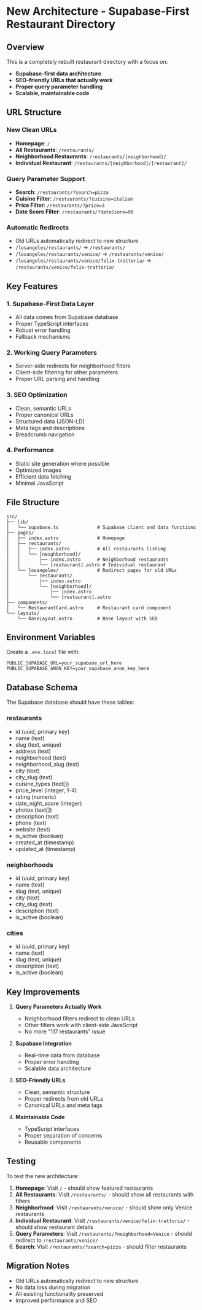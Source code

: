 # New Architecture - Supabase-First Restaurant Directory

## Overview

This is a completely rebuilt restaurant directory with a focus on:
- **Supabase-first data architecture**
- **SEO-friendly URLs that actually work**
- **Proper query parameter handling**
- **Scalable, maintainable code**

## URL Structure

### New Clean URLs
- **Homepage**: `/`
- **All Restaurants**: `/restaurants/`
- **Neighborhood Restaurants**: `/restaurants/[neighborhood]/`
- **Individual Restaurant**: `/restaurants/[neighborhood]/[restaurant]/`

### Query Parameter Support
- **Search**: `/restaurants/?search=pizza`
- **Cuisine Filter**: `/restaurants/?cuisine=italian`
- **Price Filter**: `/restaurants/?price=3`
- **Date Score Filter**: `/restaurants/?dateScore=90`

### Automatic Redirects
- Old URLs automatically redirect to new structure
- `/losangeles/restaurants/` → `/restaurants/`
- `/losangeles/restaurants/venice/` → `/restaurants/venice/`
- `/losangeles/restaurants/venice/felix-trattoria/` → `/restaurants/venice/felix-trattoria/`

## Key Features

### 1. Supabase-First Data Layer
- All data comes from Supabase database
- Proper TypeScript interfaces
- Robust error handling
- Fallback mechanisms

### 2. Working Query Parameters
- Server-side redirects for neighborhood filters
- Client-side filtering for other parameters
- Proper URL parsing and handling

### 3. SEO Optimization
- Clean, semantic URLs
- Proper canonical URLs
- Structured data (JSON-LD)
- Meta tags and descriptions
- Breadcrumb navigation

### 4. Performance
- Static site generation where possible
- Optimized images
- Efficient data fetching
- Minimal JavaScript

## File Structure

```
src/
├── lib/
│   └── supabase.ts              # Supabase client and data functions
├── pages/
│   ├── index.astro              # Homepage
│   ├── restaurants/
│   │   ├── index.astro          # All restaurants listing
│   │   └── [neighborhood]/
│   │       ├── index.astro      # Neighborhood restaurants
│   │       └── [restaurant].astro # Individual restaurant
│   └── losangeles/              # Redirect pages for old URLs
│       └── restaurants/
│           ├── index.astro
│           └── [neighborhood]/
│               ├── index.astro
│               └── [restaurant].astro
├── components/
│   └── RestaurantCard.astro     # Restaurant card component
└── layouts/
    └── BaseLayout.astro         # Base layout with SEO
```

## Environment Variables

Create a `.env.local` file with:

```env
PUBLIC_SUPABASE_URL=your_supabase_url_here
PUBLIC_SUPABASE_ANON_KEY=your_supabase_anon_key_here
```

## Database Schema

The Supabase database should have these tables:

### restaurants
- id (uuid, primary key)
- name (text)
- slug (text, unique)
- address (text)
- neighborhood (text)
- neighborhood_slug (text)
- city (text)
- city_slug (text)
- cuisine_types (text[])
- price_level (integer, 1-4)
- rating (numeric)
- date_night_score (integer)
- photos (text[])
- description (text)
- phone (text)
- website (text)
- is_active (boolean)
- created_at (timestamp)
- updated_at (timestamp)

### neighborhoods
- id (uuid, primary key)
- name (text)
- slug (text, unique)
- city (text)
- city_slug (text)
- description (text)
- is_active (boolean)

### cities
- id (uuid, primary key)
- name (text)
- slug (text, unique)
- description (text)
- is_active (boolean)

## Key Improvements

1. **Query Parameters Actually Work**
   - Neighborhood filters redirect to clean URLs
   - Other filters work with client-side JavaScript
   - No more "117 restaurants" issue

2. **Supabase Integration**
   - Real-time data from database
   - Proper error handling
   - Scalable data architecture

3. **SEO-Friendly URLs**
   - Clean, semantic structure
   - Proper redirects from old URLs
   - Canonical URLs and meta tags

4. **Maintainable Code**
   - TypeScript interfaces
   - Proper separation of concerns
   - Reusable components

## Testing

To test the new architecture:

1. **Homepage**: Visit `/` - should show featured restaurants
2. **All Restaurants**: Visit `/restaurants/` - should show all restaurants with filters
3. **Neighborhood**: Visit `/restaurants/venice/` - should show only Venice restaurants
4. **Individual Restaurant**: Visit `/restaurants/venice/felix-trattoria/` - should show restaurant details
5. **Query Parameters**: Visit `/restaurants/?neighborhood=Venice` - should redirect to `/restaurants/venice/`
6. **Search**: Visit `/restaurants/?search=pizza` - should filter restaurants

## Migration Notes

- Old URLs automatically redirect to new structure
- No data loss during migration
- All existing functionality preserved
- Improved performance and SEO
